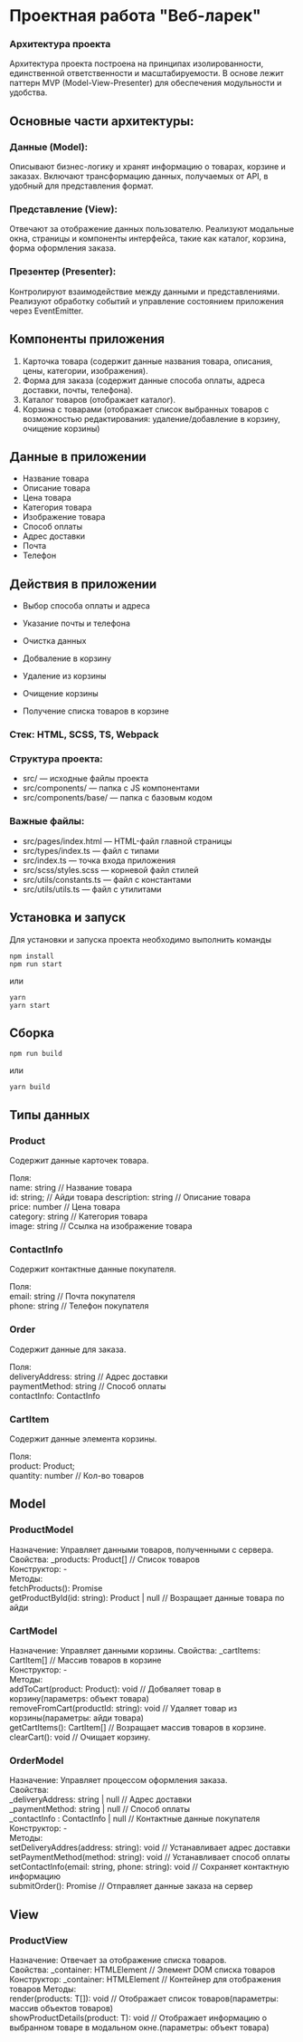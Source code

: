 # Проектная работа "Веб-ларек"  

### Архитектура проекта  

Архитектура проекта построена на принципах изолированности, единственной ответственности и масштабируемости. В основе лежит паттерн MVP (Model-View-Presenter) для обеспечения модульности и удобства.  

## Основные части архитектуры:
### Данные (Model):
Описывают бизнес-логику и хранят информацию о товарах, корзине и заказах.
Включают трансформацию данных, получаемых от API, в удобный для представления формат.
### Представление (View):
Отвечают за отображение данных пользователю.
Реализуют модальные окна, страницы и компоненты интерфейса, такие как каталог, корзина, форма оформления заказа.
### Презентер (Presenter):
Контролируют взаимодействие между данными и представлениями.
Реализуют обработку событий и управление состоянием приложения через EventEmitter.  

## Компоненты приложения  
  1. Карточка товара (содержит данные названия товара, описания, цены, категории, изображения).
  2. Форма для заказа (содержит данные способа оплаты, адреса доставки, почты, телефона).
  3. Каталог товаров (отображает каталог).
  4. Корзина с товарами (отображает список выбранных товаров с возможностью редактирования: удаление/добавление в корзину, очищение корзины)
## Данные в приложении  
  - Название товара
  - Описание товара
  - Цена товара
  - Категория товара
  - Изображение товара
  - Способ оплаты
  - Адрес доставки
  - Почта
  - Телефон
## Действия в приложении 
  - Выбор способа оплаты и адреса
  - Указание почты и телефона
  - Очистка данных

  - Добваление в корзину
  - Удаление из корзины
  - Очищение корзины
  - Получение списка товаров в корзине
    
### Стек: HTML, SCSS, TS, Webpack

### Структура проекта:
- src/ — исходные файлы проекта
- src/components/ — папка с JS компонентами
- src/components/base/ — папка с базовым кодом

### Важные файлы:
- src/pages/index.html — HTML-файл главной страницы
- src/types/index.ts — файл с типами
- src/index.ts — точка входа приложения
- src/scss/styles.scss — корневой файл стилей
- src/utils/constants.ts — файл с константами
- src/utils/utils.ts — файл с утилитами

## Установка и запуск
Для установки и запуска проекта необходимо выполнить команды

```
npm install
npm run start
```

или

```
yarn
yarn start
```
## Сборка

```
npm run build
```

или

```
yarn build
```
## Типы данных 
### Product
Содержит данные карточек товара.  

Поля:  
  name: string // Название товара  
  id: string; // Айди товара
  description: string // Описание товара  
  price: number // Цена товара  
  category: string // Категория товара  
  image: string // Ссылка на изображение товара 

### ContactInfo
Содержит контактные данные покупателя.  

Поля:  
  email: string // Почта покупателя  
  phone: string // Телефон покупателя  
  
### Order
Содержит данные для заказа.  

Поля:  
  deliveryAddress: string // Адрес доставки  
  paymentMethod: string // Способ оплаты  
  contactInfo: ContactInfo  
### CartItem
Содержит данные элемента корзины.  

Поля:  
  product: Product;  
  quantity: number // Кол-во товаров
 
## Model
### ProductModel  
Назначение: Управляет данными товаров, полученными с сервера.  
Свойства: _products: Product[] // Список товаров  
Конструктор: -  
Методы:  
fetchProducts(): Promise<void>  
getProductById(id: string): Product | null // Возращает данные товара по айди  
### CartModel  
Назначение: Управляет данными корзины.
Свойства: _cartItems: CartItem[] // Массив товаров в корзине  
Конструктор: -  
Методы:  
addToCart(product: Product): void // Добваляет товар в корзину(параметрs: объект товара)  
removeFromCart(productId: string): void // Удаляет товар из корзины(параметры: айди товара)  
getCartItems(): CartItem[] // Возращает массив товаров в корзине.  
clearCart(): void // Очищает корзину.  
### OrderModel  
Назначение: Управляет процессом оформления заказа.  
Свойства:  
_deliveryAddress: string | null // Адрес доставки  
_paymentMethod: string | null // Способ оплаты  
_contactInfo : ContactInfo | null // Контактные данные покупателя  
Конструктор: -  
Методы:  
setDeliveryAddres(address: string): void // Устанавливает адрес доставки  
setPaymentMethod(method: string): void // Устанавливает способ оплаты  
setContactInfo(email: string, phone: string): void // Сохраняет контактную информацию  
submitOrder(): Promise<void> // Отправляет данные заказа на сервер  
## View  
### ProductView<T>
Назначение: Отвечает за отображение списка товаров.  
Свойства: _container: HTMLElement // Элемент DOM списка товаров  
Конструктор: _container: HTMLElement // Контейнер для отображения товаров
Методы:  
render(products: T[]): void // Отображает список товаров(параметры: массив объектов товаров)  
showProductDetails(product: T): void // Отображает информацию о выбранном товаре в модальном окне.(параметры: объект товара)  

